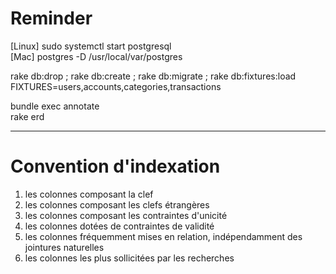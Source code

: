 Reminder
=========
[Linux] sudo systemctl start postgresql  
[Mac] postgres -D /usr/local/var/postgres

rake db:drop ; rake db:create ; rake db:migrate ; rake db:fixtures:load FIXTURES=users,accounts,categories,transactions

bundle exec annotate  
rake erd

---

Convention d'indexation
========================
1. les colonnes composant la clef
2. les colonnes composant les clefs étrangères
3. les colonnes composant les contraintes d'unicité
4. les colonnes dotées de contraintes de validité
5. les colonnes fréquemment mises en relation, indépendamment des jointures naturelles
6. les colonnes les plus sollicitées par les recherches
